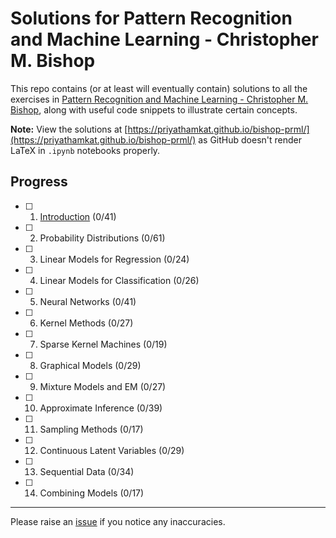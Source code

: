 # Solutions for Pattern Recognition and Machine Learning - Christopher M. Bishop

This repo contains (or at least will eventually contain) solutions to all the exercises in [Pattern Recognition and Machine Learning - Christopher M. Bishop](http://users.isr.ist.utl.pt/~wurmd/Livros/school/Bishop%20-%20Pattern%20Recognition%20And%20Machine%20Learning%20-%20Springer%20%202006.pdf), along with useful code snippets to illustrate certain concepts.

**Note:** View the solutions at [https://priyathamkat.github.io/bishop-prml/](https://priyathamkat.github.io/bishop-prml/) as GitHub doesn't render LaTeX in `.ipynb` notebooks properly.

## Progress

- [ ] 1. [Introduction](1.%20Introduction/solutions.html) (0/41)
- [ ] 2. Probability Distributions (0/61)
- [ ] 3. Linear Models for Regression (0/24)
- [ ] 4. Linear Models for Classification (0/26)
- [ ] 5. Neural Networks (0/41)
- [ ] 6. Kernel Methods (0/27)
- [ ] 7. Sparse Kernel Machines (0/19)
- [ ] 8. Graphical Models (0/29)
- [ ] 9. Mixture Models and EM (0/27)
- [ ] 10. Approximate Inference (0/39)
- [ ] 11. Sampling Methods (0/17)
- [ ] 12. Continuous Latent Variables (0/29)
- [ ] 13. Sequential Data (0/34)
- [ ] 14. Combining Models (0/17)

---
Please raise an [issue](https://github.com/priyathamkat/bishop-prml/issues/new) if you notice any inaccuracies.
